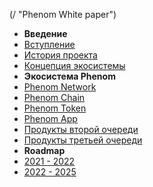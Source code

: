 (/ "Phenom White paper")
* **Введение**
* [Вступление](/intro.md)
* [История проекта](/history.md)
* [Концепция экосистемы](/concept.md)
* **Экосистема Phenom**
* [Phenom Network]()
* [Phenom Chain]()
* [Phenom Token]()
* [Phenom App]()
* [Продукты второй очереди]()
* [Продукты третьей очереди]()
* **Roadmap**
* [2021 - 2022]()
* [2022 - 2025]()
